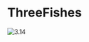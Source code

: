 # ThreeFishes
![3.14](http://upload-images.jianshu.io/upload_images/2158529-467e543c160c6878.gif?imageMogr2/auto-orient/strip)
